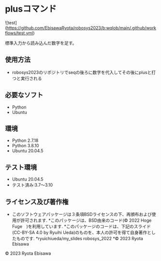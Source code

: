 # plusコマンド
![test] (https://github.com/EbisawaRyota/robosys2023/b:wqlob/main/.github/workflows/test.yml)

標準入力から読み込んだ数字を足す。

## 使用方法
* robosys2023のリポジトリでseqの後ろに数字を代入してその後にplusと打つと実行される

## 必要なソフト
* Python
* Ubuntu

## 環境
* Python 2.7.18
* Python 3.8.10
* Ubuntu 20.04.5

## テスト環境
* Ubuntu 20.04.5
 * テスト済み:3.7～3.10

## ライセンス及び著作権
* このソフトウェアパッケージは３条項BSDライセンスの下、再頒布および使用が許可されます. *このパッケージは、BSD由来のコード(© 2022 Hoge Fuge　)を利用しています. *このパッケージのコードは、下記のスライド(CC-BY-SA 4.0 by Ryuihi Ueda)のものを、本人の許可を得て自身著作としたものです. *ryuichiueda/my_slides robosys_2022 *© 2023 Ryota Ebisawa

© 2023 Ryota Ebisawa
